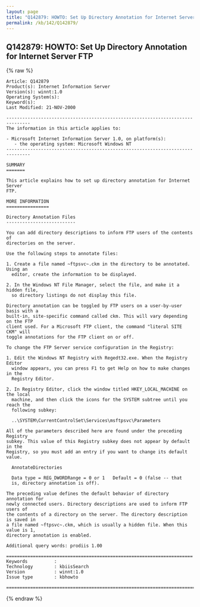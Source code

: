 ```yaml
---
layout: page
title: "Q142879: HOWTO: Set Up Directory Annotation for Internet Server FTP"
permalink: /kb/142/Q142879/
---
```


## Q142879: HOWTO: Set Up Directory Annotation for Internet Server FTP

{% raw %}

	Article: Q142879
	Product(s): Internet Information Server
	Version(s): winnt:1.0
	Operating System(s): 
	Keyword(s): 
	Last Modified: 21-NOV-2000
	
	-------------------------------------------------------------------------------
	The information in this article applies to:
	
	- Microsoft Internet Information Server 1.0, on platform(s):
	   - the operating system: Microsoft Windows NT 
	-------------------------------------------------------------------------------
	
	SUMMARY
	=======
	
	This article explains how to set up directory annotation for Internet Server
	FTP.
	
	MORE INFORMATION
	================
	
	Directory Annotation Files
	--------------------------
	
	You can add directory descriptions to inform FTP users of the contents of
	directories on the server.
	
	Use the following steps to annotate files:
	
	1. Create a file named ~ftpsvc~.ckm in the directory to be annotated. Using an
	  editor, create the information to be displayed.
	
	2. In the Windows NT File Manager, select the file, and make it a hidden file,
	  so directory listings do not display this file.
	
	Directory annotation can be toggled by FTP users on a user-by-user basis with a
	built-in, site-specific command called ckm. This will vary depending on the FTP
	client used. For a Microsoft FTP client, the command "literal SITE CKM" will
	toggle annotations for the FTP client on or off.
	
	To change the FTP Server service configuration in the Registry:
	
	1. Edit the Windows NT Registry with Regedt32.exe. When the Registry Editor
	  window appears, you can press F1 to get Help on how to make changes in the
	  Registry Editor.
	
	2. In Registry Editor, click the window titled HKEY_LOCAL_MACHINE on the local
	  machine, and then click the icons for the SYSTEM subtree until you reach the
	  following subkey:
	
	  ..\SYSTEM\CurrentControlSet\Services\msftpsvc\Parameters
	
	All of the parameters described here are found under the preceding Registry
	subkey. This value of this Registry subkey does not appear by default in the
	Registry, so you must add an entry if you want to change its default value.
	
	  AnnotateDirectories
	
	  Data type = REG_DWORDRange = 0 or 1   Default = 0 (false -- that
	  is, directory annotation is off).
	
	The preceding value defines the default behavior of directory annotation for
	newly connected users. Directory descriptions are used to inform FTP users of
	the contents of a directory on the server. The directory description is saved in
	a file named ~ftpsvc~.ckm, which is usually a hidden file. When this value is 1,
	directory annotation is enabled.
	
	Additional query words: prodiis 1.00
	
	======================================================================
	Keywords          :  
	Technology        : kbiisSearch
	Version           : winnt:1.0
	Issue type        : kbhowto
	
	=============================================================================
	

{% endraw %}
